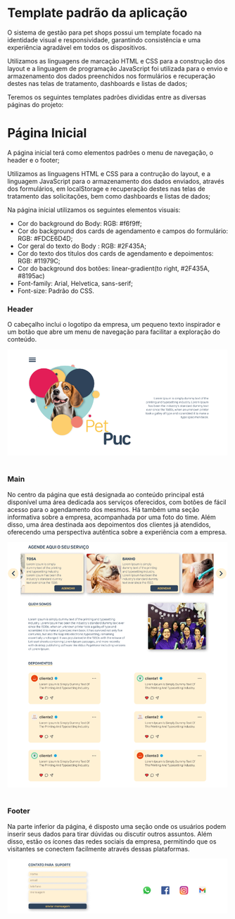 # Template padrão da aplicação


O sistema de gestão para pet shops possui um template focado na identidade visual e responsividade, garantindo 
consistência e uma experiência agradável em todos os dispositivos. 

Utilizamos as linguagens de marcação HTML e CSS para a construção dos layout e a linguagem de programação JavaScript foi utilizada para o envio e armazenamento dos dados preenchidos nos formulários e recuperação destes nas telas de tratamento, dashboards e listas de dados;

Teremos os seguintes templates padrões divididas entre as diversas páginas do projeto:



# Página Inicial

A página inicial terá como elementos padrões o menu de navegação, o header e o footer;

Utilizamos as linguagens HTML e CSS para a contrução do layout, e a linguagem JavaScript para o armazenamento dos dados enviados, através dos formulários, em localStorage e recuperação destes nas telas de tratamento das solicitações, bem como dashboards e listas de dados;

Na página inícial utilizamos os seguintes elementos visuais:

<ul>
<li>Cor do background do Body: RGB: #f6f9ff;</li>
<li>Cor do background dos cards de agendamento e campos do formulário: RGB: #FDCE6D4D;</li>
<li>Cor geral do texto do Body : RGB: #2F435A;</li>
<li>Cor do texto dos titulos dos cards de agendamento e depoimentos: RGB: #11979C;</li>
<li>Cor do background dos botões: linear-gradient(to right, #2F435A, #8195ac)</li>
<li>Font-family: Arial, Helvetica, sans-serif;</li>
<li>Font-size: Padrão do CSS. </li>
</ul>


### Header
O cabeçalho inclui o logotipo da empresa, um pequeno texto inspirador e um botão que abre um menu de navegação para facilitar a exploração do conteúdo.

<img src ="img/HeaderSection.png" width="500"/>
<br>
<br>

### Main
No centro da página que está designada ao conteúdo principal está disponível uma área dedicada aos serviços oferecidos, 
com 
botões de fácil acesso para o agendamento dos mesmos. Há 
também uma seção informativa sobre a empresa, acompanhada por uma foto do time. Além disso, uma área destinada aos depoimentos dos clientes já atendidos, oferecendo uma perspectiva autêntica sobre a experiência com a empresa.

<img src ="img/MainSection.png" width="500"/>
<br>
<br>

### Footer
Na parte inferior da página, é disposto uma seção onde os usuários podem inserir seus dados para tirar dúvidas ou 
discutir outros assuntos. Além disso, estão os ícones das redes sociais da empresa, permitindo que os 
visitantes se conectem facilmente através dessas plataformas.

<img src ="img/FooterSection.png" width="500"/>
<br>
<br>




[//]: # ([Apresente a estrutura padrão da sua aplicação.])

[//]: # ()
[//]: # (> **Links Úteis**:)

[//]: # (>)

[//]: # (> - [CSS Website Layout &#40;W3Schools&#41;]&#40;https://www.w3schools.com/css/css_website_layout.asp&#41;)

[//]: # (> - [Website Page Layouts]&#40;http://www.cellbiol.com/bioinformatics_web_development/chapter-3-your-first-web-page-learning-html-and-css/website-page-layouts/&#41;)

[//]: # (> - [Perfect Liquid Layout]&#40;https://matthewjamestaylor.com/perfect-liquid-layouts&#41;)

[//]: # (> - [How and Why Icons Improve Your Web Design]&#40;https://usabilla.com/blog/how-and-why-icons-improve-you-web-design/&#41;)
